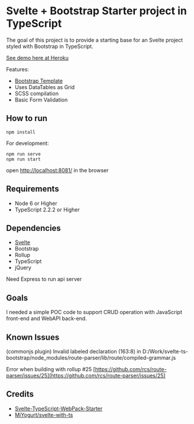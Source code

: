 ﻿
# Svelte + Bootstrap Starter project in TypeScript

The goal of this project is to provide a starting base for an Svelte project styled with Bootstrap in TypeScript.

[See demo here at Heroku](https://cryptic-dusk-82553.herokuapp.com/)


Features:

* [Bootstrap Template](https://github.com/puikinsh/gentelella)
* Uses DataTables as Grid
* SCSS compilation
* Basic Form Validation

## How to run
    npm install

For development:

    npm run serve
    npm run start

open [http://localhost:8081/](http://localhost:8081/) in the browser

## Requirements

* Node 6 or Higher
* TypeScript 2.2.2 or Higher 

## Dependencies

* [Svelte](https://svelte.technology/)
* Bootstrap
* Rollup
* TypeScript
* jQuery

Need Express to run api server

## Goals

I needed a simple POC code to support CRUD operation with JavaScript front-end and WebAPI back-end.

## Known Issues
(commonjs plugin) Invalid labeled declaration (163:8) in D:/Work/svelte-ts-bootstrap/node_modules/route-parser/lib/route/compiled-grammar.js

Error when building with rollup #25
[https://github.com/rcs/route-parser/issues/25](https://github.com/rcs/route-parser/issues/25)

## Credits

* [Svelte-TypeScript-WebPack-Starter](https://github.com/brakmic/Svelte-TypeScript-WebPack-Starter)
* [MiYogurt/svelte-with-ts](https://github.com/MiYogurt/svelte-with-ts)